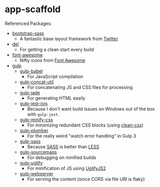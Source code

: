 # app-scaffold

Referenced Packages:
- [bootstrap-sass][bootstrap-sass]
  - A fantastic base layout framework from [Twitter][bootstrap]
- [del][del]
  - For getting a clean start every build
- [font-awesome][gulp-font-awesome]
  - Nifty icons from [Font Awesome][font-awesome]
- [gulp][gulp]
  - [gulp-babel][babel]
    - For JavaScript compilation
  - [gulp-concat-util][concat]
    - For concatenating JS and CSS files for processing
  - [gulp-jade][jade]
    - For generating HTML easily
  - [gulp-jest-iojs][jest-iojs]
    - Because I don't want build issues on Windows out of the box with `gulp-jest`.
  - [gulp-minify-css][minify-css]
    - For minimizing redundant CSS blocks (using [clean-css][clean-css])
  - [gulp-plumber][plumber]
    - For the really weird "watch error handling" in Gulp 3
  - [gulp-sass][sass]
    - Because [SASS][sasslang] is better than [LESS][lesslang]
  - [gulp-sourcemaps][sourcemaps]
    - For debugging on minified builds
  - [gulp-uglify][uglify]
    - For minification of JS using [UglifyJS2][uglifyjs2]
  - [gulp-webserver][webserver]
    - For serving the content (since CORS via file URI is flaky)

[bootstrap]: http://getbootstrap.com/
[bootstrap-sass]: https://github.com/twbs/bootstrap-sass
[font-awesome]: https://fortawesome.github.io/Font-Awesome/
[gulp-font-awesome]: https://www.npmjs.com/package/font-awesome
[gulp]: http://gulpjs.com/
[del]: https://www.npmjs.com/package/del
[babel]: https://babeljs.io/
[concat]: https://github.com/mgcrea/gulp-concat-util
[jade]: http://jade-lang.com/
[jest-iojs]: https://www.npmjs.com/package/gulp-jest-iojs
[clean-css]: https://github.com/jakubpawlowicz/clean-css
[minify-css]: https://www.npmjs.com/package/gulp-minify-css
[plumber]: https://www.npmjs.com/package/gulp-plumber
[sass]: https://www.npmjs.com/package/gulp-sass
[sasslang]: http://sass-lang.com/
[lesslang]: http://lesscss.org/
[sourcemaps]: https://www.npmjs.com/package/gulp-sourcemaps
[uglify]: https://www.npmjs.com/package/gulp-uglify
[uglifyjs2]: https://github.com/mishoo/UglifyJS2
[webserver]: https://www.npmjs.com/package/gulp-webserver
